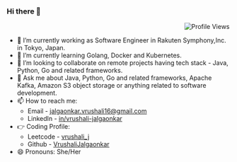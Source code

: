 ### Hi there 👋
<p align="right">
  <img src="https://komarev.com/ghpvc/?username=VrushaliJalgaonkar&color=blue" alt="Profile Views" />
</p>

- 🔭 I’m currently working as Software Engineer in Rakuten Symphony,Inc. in Tokyo, Japan.
- 🌱 I’m currently learning Golang, Docker and Kubernetes.
- 👯 I’m looking to collaborate on remote projects having tech stack - Java, Python, Go and related frameworks.
- 💬 Ask me about Java, Python, Go and related frameworks, Apache Kafka, Amazon S3 object storage or anything related to software development.
- 📫 How to reach me: 
	- Email - jalgaonkar.vrushali16@gmail.com
	- LinkedIn - [in/vrushali-jalgaonkar](https://www.linkedin.com/in/vrushali-jalgaonkar/)
- 👉 Coding Profile: 
	- Leetcode - [vrushali_j](https://leetcode.com/vrushali_j/)
	- Github - [VrushaliJalgaonkar](https://github.com/VrushaliJalgaonkar)
- 😄 Pronouns: She/Her
